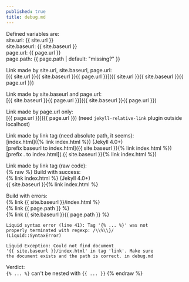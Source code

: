 ```yaml
---
published: true
title: debug.md
---
```


Defined variables are:  
site.url: <span class="code">{{ site.url }}</span>  
site.baseurl: <span class="code">{{ site.baseurl }}</span>  
page.url: <span class="code">{{ page.url }}</span>  
page.path: <span class="code">{{ page.path | default: "missing?" }}</span>  

Link made by site.url, site.baseurl, page.url:  
[{{ site.url }}{{ site.baseurl }}{{ page.url }}]({{ site.url }}{{ site.baseurl }}{{ page.url }})  

Link made by site.baseurl and page.url:  
[{{ site.baseurl }}{{ page.url }}]({{ site.baseurl }}{{ page.url }})  

Link made by page.url only:  
[{{ page.url }}]({{ page.url }}) (need `jekyll-relative-link`
plugin outside localhost)

Link made by link tag (need absolute path, it seems):  
[index.html]({% link index.html %})  (Jekyll 4.0+)  
[prefix baseurl to index.html]({{ site.baseurl }}{% link index.html %})  
[prefix . to index.html](.{{ site.baseurl }}{% link index.html %})

Link made by link tag (raw code):  
{% raw %}
Build with success:  
{% link index.html %}  (Jekyll 4.0+)  
{{ site.baseurl }}{% link index.html %}

Build with errors:  
{% link {{ site.baseurl }}/index.html %}  
{% link {{ page.path }} %}  
{% link {{ site.baseurl }}{{ page.path }} %}

    Liquid syntax error (line 41): Tag '{% ... %}' was not
    properly terminated with regexp: /\\%\\}/
    (Liquid::SyntaxError)

    Liquid Exception: Could not find document
    '{{ site.baseurl }}/index.html' in tag 'link'. Make sure
    the document exists and the path is correct. in debug.md

Verdict:  
`{% ... %}` can't be nested with `{{ ... }}`
{% endraw %}
